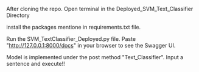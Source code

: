 After cloning the repo. Open terminal in the Deployed_SVM_Text_Classifier Directory  

install the packages mentione in requirements.txt file.  

Run the SVM_TextClassifier_Deployed.py file. Paste "http://127.0.0.1:8000/docs" in your browser to see the Swagger UI.  

Model is implemented under the post method "Text_Classifier". Input a sentence and execute!!
